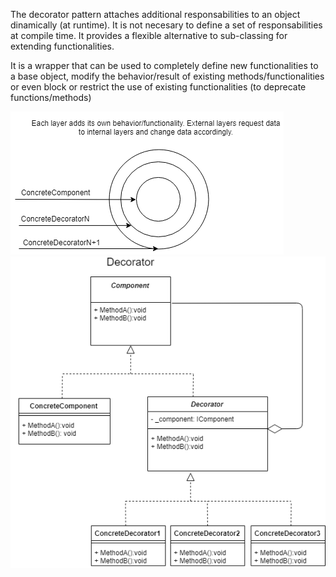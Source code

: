 The decorator pattern attaches additional responsabilities to an object dinamically (at runtime). It is not necesary to define a set of responsabilities at compile time. It provides a flexible alternative to sub-classing for extending functionalities.

It is a wrapper that can be used to completely define new functionalities to a base object, modify the behavior/result of existing methods/functionalities or even block or restrict the use of existing functionalities (to deprecate functions/methods)


<img src="../images/DecoratorDesc1.png">

<img src="../images/Decorator.png">
